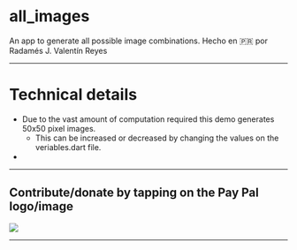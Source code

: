 # all_images
An app to generate all possible image combinations.
Hecho en 🇵🇷 por Radamés J. Valentín Reyes

------------------------------------------------------------
# Technical details
- Due to the vast amount of computation required this demo generates 50x50 pixel images.
  - This can be increased or decreased by changing the values on the veriables.dart file.
-
------------------------------------------------------------
## Contribute/donate by tapping on the Pay Pal logo/image

<a href="https://www.paypal.com/paypalme/onlinespawn"><img src="https://www.paypalobjects.com/webstatic/mktg/logo/pp_cc_mark_74x46.jpg"/></a>

------------------------------------------------------------
